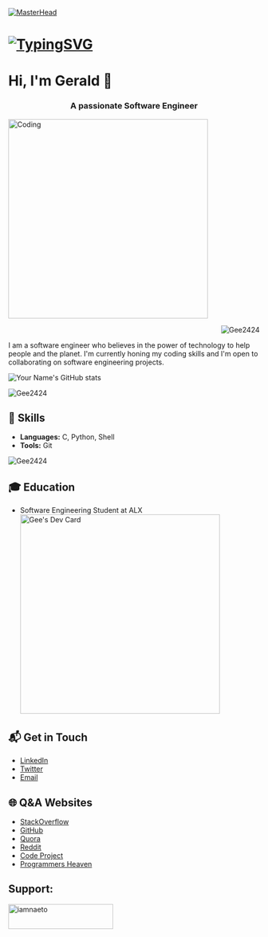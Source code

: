 [![MasterHead](https://developers.giphy.com/branch/master/static/api-512d36c09662682717108a38bbb5c57d.gif)](https://github.com/Gee2424)
# [![TypingSVG](https://readme-typing-svg.demolab.com?lines=Hey!+You+Are+Welcome+To+My+Profile;My+Name+Is+GERALD;I+Am+Passionate+About+Coding;I+Learn+By+Doing)](https://git.io/typing-svg)
# Hi, I'm Gerald 👋
<h3 align="center">A passionate Software Engineer</h3>
<img align="" alt="Coding" width="400" src="https://cdn.dribbble.com/users/1162077/screenshots/3848914/programmer.gif">

<p align="right"> <img src="https://komarev.com/ghpvc/?username=Gee2424&label=Profile%20views&color=0e75b6&style=flat" alt="Gee2424" /> </p>


I am a software engineer who believes in the power of technology to help people and the planet. I'm currently honing my coding skills and I'm open to collaborating on software engineering projects.

![Your Name's GitHub stats](https://github-readme-stats.vercel.app/api?username=Gee2424&show_icons=true&theme=radical)

<p><img align="center" src="https://github-readme-streak-stats.herokuapp.com/?user=Gee2424&&theme=tokyonight" alt="Gee2424" /></p>


## 🚀 Skills

- **Languages:** C, Python, Shell
- **Tools:** Git
<p><img src="https://github-readme-stats.vercel.app/api/top-langs?username=Gee2424&show_icons=true&locale=en&layout=compact&theme=tokyonight" alt="Gee2424" /></p>

## 🎓 Education

- Software Engineering Student at ALX
<a href="https://app.daily.dev/GEE2424"><img src="https://api.daily.dev/devcards/35b6fcf652744c20ba70da02d0d86b04.png?r=szj" width="400" alt="Gee's Dev Card"/></a>

## 📬 Get in Touch

- [LinkedIn](https://linkedin.com/in/your-linkedin-username)
- [Twitter](https://twitter.com/your-twitter-handle)
- [Email](mailto:your-email@example.com)

## 🌐 Q&A Websites

- [StackOverflow](https://stackoverflow.com/users/your-user-id)
- [GitHub](https://github.com/Gee2424)
- [Quora](https://quora.com/profile/your-profile-name)
- [Reddit](https://stackexchange.com/users/your-user-id)
- [Code Project](https://www.codeproject.com/Members/your-username)
- [Programmers Heaven](http://www.programmersheaven.com/user/your-username)





<h2 align="left">Support:</h2>
<p><a href="https://bmc.link/gkm18686C"> <img align="left" src="https://cdn.buymeacoffee.com/buttons/v2/default-yellow.png" height="50" width="210" alt="iamnaeto" /></a></p><br><br><br><br><br>
